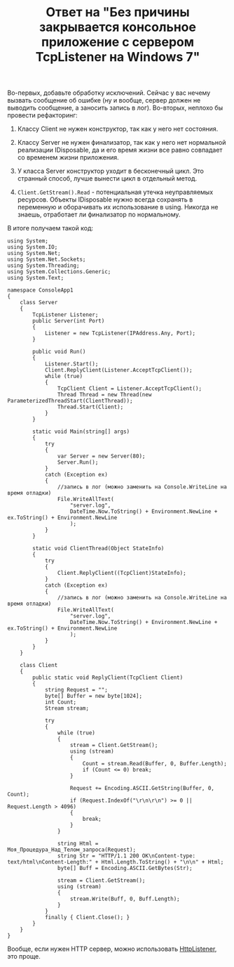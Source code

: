 ﻿---
title: "Ответ на \"Без причины закрывается консольное приложение с сервером TcpListener на Windows 7\""
se.owner.user_id: 240512
se.owner.display_name: "MSDN.WhiteKnight"
se.owner.link: "https://ru.stackoverflow.com/users/240512/msdn-whiteknight"
se.answer_id: 939417
se.question_id: 939158
se.post_type: answer
se.is_accepted: True
---
<p>Во-первых, добавьте обработку исключений. Сейчас у вас нечему вызвать сообщение об ошибке (ну и вообще, сервер должен не выводить сообщение, а заносить запись в лог). Во-вторых, неплохо бы провести рефакторинг:</p>

<ol>
<li><p>Классу Client не нужен конструктор, так как у него нет состояния.</p></li>
<li><p>Классу Server не нужен финализатор, так как у него нет нормальной реализации IDisposable, да и его время жизни все равно совпадает со временем жизни приложения.</p></li>
<li><p>У класса Server конструктор уходит в бесконечный цикл. Это странный способ, лучше вынести цикл в отдельный метод.</p></li>
<li><p><code>Client.GetStream().Read</code> - потенциальная утечка неуправляемых ресурсов. Объекты IDisposable нужно всегда сохранять в переменную и оборачивать их использование в using. Никогда не знаешь, отработает ли финализатор по нормальному.</p></li>
</ol>

<p>В итоге получаем такой код:</p>

<pre><code>using System;
using System.IO;
using System.Net;
using System.Net.Sockets;
using System.Threading;
using System.Collections.Generic;
using System.Text;

namespace ConsoleApp1
{
    class Server
    {
        TcpListener Listener;
        public Server(int Port)
        {
            Listener = new TcpListener(IPAddress.Any, Port);
        }

        public void Run()
        {
            Listener.Start();
            Client.ReplyClient(Listener.AcceptTcpClient());
            while (true)
            {
                TcpClient Client = Listener.AcceptTcpClient();
                Thread Thread = new Thread(new ParameterizedThreadStart(ClientThread));
                Thread.Start(Client);
            }
        }

        static void Main(string[] args)
        {
            try
            {
                var Server = new Server(80);
                Server.Run();
            }
            catch (Exception ex)
            {
                //запись в лог (можно заменить на Console.WriteLine на время отладки)
                File.WriteAllText(
                    "server.log",
                    DateTime.Now.ToString() + Environment.NewLine + ex.ToString() + Environment.NewLine
                    );
            }
        }

        static void ClientThread(Object StateInfo)
        {
            try
            {
                Client.ReplyClient((TcpClient)StateInfo);
            }
            catch (Exception ex)
            {
                //запись в лог (можно заменить на Console.WriteLine на время отладки)
                File.WriteAllText(
                    "server.log",
                    DateTime.Now.ToString() + Environment.NewLine + ex.ToString() + Environment.NewLine
                    );
            }
        }
    }

    class Client
    {
        public static void ReplyClient(TcpClient Client)
        {
            string Request = "";
            byte[] Buffer = new byte[1024];
            int Count;
            Stream stream;

            try
            {
                while (true)
                {
                    stream = Client.GetStream();
                    using (stream)
                    {
                        Count = stream.Read(Buffer, 0, Buffer.Length);
                        if (Count &lt;= 0) break;
                    }

                    Request += Encoding.ASCII.GetString(Buffer, 0, Count);
                    if (Request.IndexOf("\r\n\r\n") &gt;= 0 || Request.Length &gt; 4096)
                    {
                        break;
                    }
                }

                string Html = Моя_Процедура_Над_Телом_запроса(Request);
                string Str = "HTTP/1.1 200 OK\nContent-type: text/html\nContent-Length:" + Html.Length.ToString() + "\n\n" + Html;
                byte[] Buff = Encoding.ASCII.GetBytes(Str);

                stream = Client.GetStream();
                using (stream)
                {
                    stream.Write(Buff, 0, Buff.Length);
                }
            }
            finally { Client.Close(); }
        }
    }
}
</code></pre>

<p>Вообще, если нужен HTTP сервер, можно использовать <a href="https://docs.microsoft.com/ru-ru/dotnet/api/system.net.httplistener?view=netcore-2.2" rel="nofollow noreferrer">HttpListener</a>, это проще. </p>
